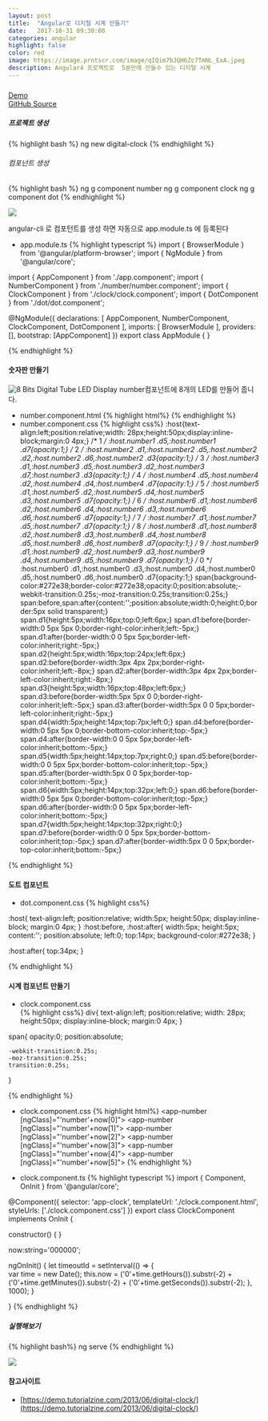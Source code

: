 ```yaml
---
layout: post
title:  "Angular로 디지털 시계 만들기"
date:   2017-10-31 09:30:00
categories: angular
highlight: false
color: red
image: https://image.prntscr.com/image/qIQim7bJQH6Zc7TmNL_ExA.jpeg
description: Angular4 프로젝트로  5분만에 만들수 있는 디지털 시계
---
```


###
[Demo](https://embed.plnkr.co/CJyXLU/)  
[GitHub Source](https://github.com/lomi525/digital-click)

##### 프로젝트 생성
{% highlight bash %}
ng new digital-clock
{% endhighlight %}

###### 컴포넌트 생성
{% highlight bash %}
ng g component number
ng g component clock
ng g component dot
{% endhighlight %}


![](https://image.prntscr.com/image/1JRlfiqfQLu1S6cdDpTHoQ.jpeg)


angular-cli 로 컴포턴트를 생성 하면 자동으로 app.module.ts 에 등록된다
- app.module.ts
{% highlight typescript %}
import { BrowserModule } from '@angular/platform-browser';
import { NgModule } from '@angular/core';

import { AppComponent } from './app.component';
import { NumberComponent } from './number/number.component';
import { ClockComponent } from './clock/clock.component';
import { DotComponent } from './dot/dot.component';

@NgModule({
  declarations: [
    AppComponent,
    NumberComponent,
    ClockComponent,
    DotComponent
  ],
  imports: [
    BrowserModule
  ],
  providers: [],
  bootstrap: [AppComponent]
})
export class AppModule { }

{% endhighlight %}


#### 숫자판 만들기
![8 Bits Digital Tube LED Display](https://image.prntscr.com/image/QvMjqKXkRbyWzN_xavZvoA.jpeg)
number컴포넌트에 8개의 LED를 만들어 줍니다.
- number.component.html
{% highlight html%}
  <span class="d1">  </span>
  <span class="d2">  </span>
  <span class="d3">  </span>
  <span class="d4">  </span>
  <span class="d5">  </span>
  <span class="d6">  </span>
  <span class="d7">  </span>
{% endhighlight %}
- number.component.css
{% highlight css%}
:host{text-align:left;position:relative;width: 28px;height:50px;display:inline-block;margin:0 4px;}
/* 1 */
:host.number1 .d5,:host.number1 .d7{opacity:1;}
/* 2 */
:host.number2 .d1,:host.number2 .d5,:host.number2 .d2,:host.number2 .d6,:host.number2 .d3{opacity:1;}
/* 3 */
:host.number3 .d1,:host.number3 .d5,:host.number3 .d2,:host.number3 .d7,:host.number3 .d3{opacity:1;}
/* 4 */
:host.number4 .d5,:host.number4 .d2,:host.number4 .d4,:host.number4 .d7{opacity:1;}
/* 5 */
:host.number5 .d1,:host.number5 .d2,:host.number5 .d4,:host.number5 .d3,:host.number5 .d7{opacity:1;}
/* 6 */
:host.number6 .d1,:host.number6 .d2,:host.number6 .d4,:host.number6 .d3,:host.number6 .d6,:host.number6 .d7{opacity:1;}
/* 7 */
:host.number7 .d1,:host.number7 .d5,:host.number7 .d7{opacity:1;}
/* 8 */
:host.number8 .d1,:host.number8 .d2,:host.number8 .d3,:host.number8 .d4,:host.number8 .d5,:host.number8 .d6,:host.number8 .d7{opacity:1;}
/* 9 */
:host.number9 .d1,:host.number9 .d2,:host.number9 .d3,:host.number9 .d4,:host.number9 .d5,:host.number9 .d7{opacity:1;}
/* 0 */
:host.number0 .d1,:host.number0 .d3,:host.number0 .d4,:host.number0 .d5,:host.number0 .d6,:host.number0 .d7{opacity:1;}
span{background-color:#272e38;border-color:#272e38;opacity:0;position:absolute;-webkit-transition:0.25s;-moz-transition:0.25s;transition:0.25s;}
span:before,span:after{content:'';position:absolute;width:0;height:0;border:5px solid transparent;}
span.d1{height:5px;width:16px;top:0;left:6px;}
span.d1:before{border-width:0 5px 5px 0;border-right-color:inherit;left:-5px;}
span.d1:after{border-width:0 0 5px 5px;border-left-color:inherit;right:-5px;}
span.d2{height:5px;width:16px;top:24px;left:6px;}
span.d2:before{border-width:3px 4px 2px;border-right-color:inherit;left:-8px;}
span.d2:after{border-width:3px 4px 2px;border-left-color:inherit;right:-8px;}
span.d3{height:5px;width:16px;top:48px;left:6px;}
span.d3:before{border-width:5px 5px 0 0;border-right-color:inherit;left:-5px;}
span.d3:after{border-width:5px 0 0 5px;border-left-color:inherit;right:-5px;}
span.d4{width:5px;height:14px;top:7px;left:0;}
span.d4:before{border-width:0 5px 5px 0;border-bottom-color:inherit;top:-5px;}
span.d4:after{border-width:0 0 5px 5px;border-left-color:inherit;bottom:-5px;}
span.d5{width:5px;height:14px;top:7px;right:0;}
span.d5:before{border-width:0 0 5px 5px;border-bottom-color:inherit;top:-5px;}
span.d5:after{border-width:5px 0 0 5px;border-top-color:inherit;bottom:-5px;}
span.d6{width:5px;height:14px;top:32px;left:0;}
span.d6:before{border-width:0 5px 5px 0;border-bottom-color:inherit;top:-5px;}
span.d6:after{border-width:0 0 5px 5px;border-left-color:inherit;bottom:-5px;}
span.d7{width:5px;height:14px;top:32px;right:0;}
span.d7:before{border-width:0 0 5px 5px;border-bottom-color:inherit;top:-5px;}
span.d7:after{border-width:5px 0 0 5px;border-top-color:inherit;bottom:-5px;}

{% endhighlight %}

#### 도트 컴포넌트
- dot.component.css
{% highlight css%}

:host{
	text-align:left;
	position:relative;
	width:5px;
	height:50px;
	display:inline-block;
	margin:0 4px;
}
:host:before,
:host:after{
	width:5px;
	height:5px;
	content:'';
	position:absolute;
	left:0;
	top:14px;
	background-color:#272e38;
}

:host:after{
	top:34px;
}

{% endhighlight %}


#### 시계 컴포넌트 만들기
- clock.component.css  
{% highlight css%}
 div{
	text-align:left;
	position:relative;
	width: 28px;
	height:50px;
	display:inline-block;
	margin:0 4px;
}

 span{
	opacity:0;
	position:absolute;

	-webkit-transition:0.25s;
	-moz-transition:0.25s;
	transition:0.25s;
}

{% endhighlight %}  

- clock.component.css
{% highlight html%}
<app-number [ngClass]="'number'+now[0]"></app-number>
<app-number [ngClass]="'number'+now[1]"></app-number>
<app-dot></app-dot>
<app-number [ngClass]="'number'+now[2]"></app-number>
<app-number [ngClass]="'number'+now[3]"></app-number>
<app-dot></app-dot>
<app-number [ngClass]="'number'+now[4]"></app-number>
<app-number [ngClass]="'number'+now[5]"></app-number>
{% endhighlight %}

- clock.component.ts
{% highlight typescript %}
import { Component, OnInit } from '@angular/core';

@Component({
  selector: 'app-clock',
  templateUrl: './clock.component.html',
  styleUrls: ['./clock.component.css']
})
export class ClockComponent implements OnInit {

  constructor() { }

  now:string='000000';

  ngOnInit() {
    let timeoutId = setInterval(() => {        
      var time = new Date();
      this.now = ('0'+time.getHours()).substr(-2) + ('0'+time.getMinutes()).substr(-2) + ('0'+time.getSeconds()).substr(-2);
    }, 1000);
  }

}
{% endhighlight %}
##### 실행해보기
{% highlight bash%}
ng serve
{% endhighlight %}

![](https://image.prntscr.com/image/vzhdkoNjRQWKvCu4aekuWQ.jpeg)

#### 참고사이트
- [https://demo.tutorialzine.com/2013/06/digital-clock/](https://demo.tutorialzine.com/2013/06/digital-clock/)

